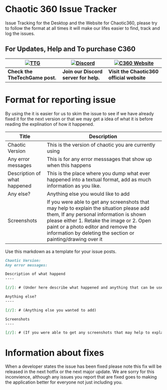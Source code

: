 # Chaotic 360 Issue Tracker
Issue Tracking for the Desktop and the Website for Chaotic360, please try to follow the format at all times it will make our lifes easier to find, track and log the issues.

## For Updates, Help and To purchase C360

| [![TTG](https://cdn.discordapp.com/attachments/369620772857184267/369620869233901568/thetechgame.png)](https://www.thetechgame.com/Forums/t=7687791/chaotic360-remastered-modding-tool-trusted-seller.html) | [![Discord](https://cdn.discordapp.com/attachments/369620772857184267/369620867245670421/discord.png)](https://discordapp.com/invite/2SvAH6z) | [![C360 Website](https://cdn.discordapp.com/attachments/369620772857184267/369620865962213378/ch360.png)](https://www.chaotic360.com)
| --- | --- | --- |
| **Check the TheTechGame post.** | **Join our Discord server for help.** | **Visit the Chaotic360 official website** |

# Format for reporting issue

By using the it is easier for us to skim the issue to see if we have already fixed it for the next version or that we may get a idea of what it is before reading the explination of how it happened.

| Title | Description |
|-------|-------------|
| Chaotic Version | This is the version of chaotic you are currently using |
| Any error messages | This is for any error messsages that show up when this happens |
| Description of what happened | This is the place where you dump what ever happened into a textual format, add as much information as you like. |
| Any else? | Anything else you would like to add |
| Screenshots | If you were able to get any screenshots that may help to explain the situation please add them, If any personal information is shown please either 1. Retake the image or 2. Open paint or a photo editor and remove the information by deleting the section or painting/drawing over it |

Use this markdown as a template for your issue posts.

```markdown
Chaotic Version: 
Any error messages: 

Description of what happend
----

[//]: # (Under here describe what happened and anything that can be used to help us fix and identify the issue)

Anything else? 
----

[//]: # (Anything else you wanted to add)

Screenshots 
----

[//]: # (If you were able to get any screenshots that may help to explain the situation please add them, If any personal information is shown please either 1. Retake the image or 2. Open paint or a photo editor and remove the information by deleting the section or painting/drawing over it)

```

# Information about fixes
When a developer states the issue has been fixed please note this fix will be released in the next hotfix or the next major update. We are sorry for this inconvience, although any issues you report that are fixed goes to making the application better for everyone not just including you.
